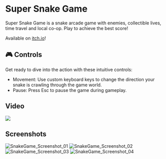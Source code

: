 # Super Snake Game
Super Snake Game is a snake arcade game with enemies, collectible lives, time travel and local co-op. Play to achieve the best score!

Available on [itch.io](https://gabrielbertasso.itch.io/super-snake-game)!

## 🎮 Controls
Get ready to dive into the action with these intuitive controls:

* Movement: Use custom keyboard keys to change the direction your snake is crawling through the game world.
* Pause: Press Esc to pause the game during gameplay.

## Video
[![](https://img.youtube.com/vi/fuj-Hf8ErSg/0.jpg)](https://youtu.be/fuj-Hf8ErSg)

## Screenshots
![SnakeGame_Screenshot_01](https://github.com/user-attachments/assets/89f70461-b2ff-4330-a858-779c0498b543)
![SnakeGame_Screenshot_02](https://github.com/user-attachments/assets/4424d99e-8980-4e4a-9fb4-df143da76c3a)
![SnakeGame_Screenshot_03](https://github.com/user-attachments/assets/5c6e6586-6ef9-4057-a683-b18439365b3d)
![SnakeGame_Screenshot_04](https://github.com/user-attachments/assets/d7f7fae6-dbe6-4f93-aec4-e8f72adfe12f)
